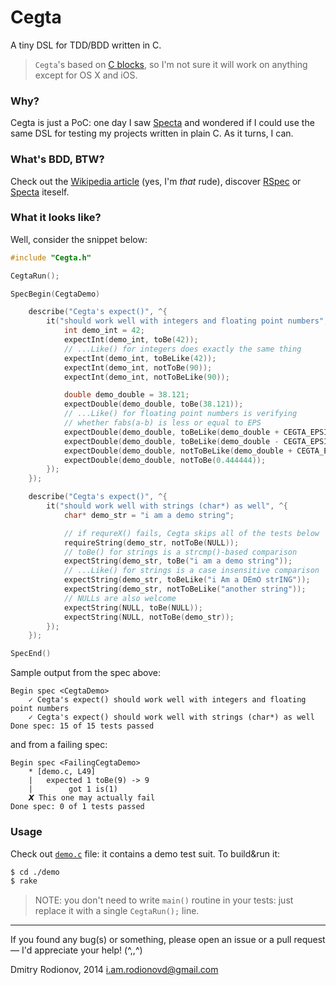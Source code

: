 Cegta
=====

A tiny DSL for TDD/BDD written in C.

> `Cegta`'s based on [C blocks][0], so I'm not sure it will work on anything except for OS X and iOS.


### Why?
Cegta is just a PoC: one day I saw [Specta](https://github.com/specta/specta) and wondered if I could use the same DSL for testing my projects written in plain C. As it turns, I can.

### What's BDD, BTW?
Check out the [Wikipedia article](http://en.wikipedia.org/wiki/Behavior-driven_development) (yes, I'm *that* rude), discover [RSpec](http://tutorials.jumpstartlab.com/topics/internal_testing/rspec_and_bdd.html) or [Specta](https://github.com/specta/specta) iteself.

### What it looks like?
Well, consider the snippet below:

```c
#include "Cegta.h"

CegtaRun();

SpecBegin(CegtaDemo)

	describe("Cegta's expect()", ^{
		it("should work well with integers and floating point numbers", ^{
			int demo_int = 42;
			expectInt(demo_int, toBe(42));
			// ...Like() for integers does exactly the same thing
			expectInt(demo_int, toBeLike(42));
			expectInt(demo_int, notToBe(90));
			expectInt(demo_int, notToBeLike(90));

			double demo_double = 38.121;
			expectDouble(demo_double, toBe(38.121));
			// ...Like() for floating point numbers is verifying
			// whether fabs(a-b) is less or equal to EPS
			expectDouble(demo_double, toBeLike(demo_double + CEGTA_EPSILON));
			expectDouble(demo_double, toBeLike(demo_double - CEGTA_EPSILON));
			expectDouble(demo_double, notToBeLike(demo_double + CEGTA_EPSILON*2));
			expectDouble(demo_double, notToBe(0.444444));
		});
	});

	describe("Cegta's expect()", ^{
		it("should work well with strings (char*) as well", ^{
			char* demo_str = "i am a demo string";

			// if requreX() fails, Cegta skips all of the tests below
			requireString(demo_str, notToBe(NULL));
			// toBe() for strings is a strcmp()-based comparison
			expectString(demo_str, toBe("i am a demo string"));
			// ...Like() for strings is a case insensitive comparison
			expectString(demo_str, toBeLike("i Am a DEmO strING"));
			expectString(demo_str, notToBeLike("another string"));
			// NULLs are also welcome
			expectString(NULL, toBe(NULL));
			expectString(NULL, notToBe(demo_str));
		});
	});

SpecEnd()
```

Sample output from the spec above:

```
Begin spec <CegtaDemo>
	✓ Cegta's expect() should work well with integers and floating point numbers
	✓ Cegta's expect() should work well with strings (char*) as well
Done spec: 15 of 15 tests passed
```

and from a failing spec:

```
Begin spec <FailingCegtaDemo>
	* [demo.c, L49]
	|	expected 1 toBe(9) -> 9
	|	     got 1 is(1)
	𝙓 This one may actually fail
Done spec: 0 of 1 tests passed
```

### Usage
Check out [`demo.c`](./demo/demo.c) file: it contains a demo test suit. To build&run it:

```bash
$ cd ./demo
$ rake
```

> NOTE: you don't need to write `main()` routine in your tests: just replace it with a single `CegtaRun();` line.

---------

If you found any bug(s) or something, please open an issue or a pull request — I'd appreciate your help! (^,,^)

Dmitry Rodionov, 2014
i.am.rodionovd@gmail.com


   [0]: http://en.wikipedia.org/wiki/Blocks_(C_language_extension)
